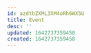 ```yaml
---
id: azdtbZXML3XM4oRh6WX5U
title: Event
desc: ''
updated: 1642737359458
created: 1642737359458
---
```



